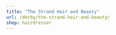 ```yaml
---
title: "The Strand Hair and Beauty"
url: /derby/the-strand-hair-and-beauty/
shop: hairdresser
---
```

